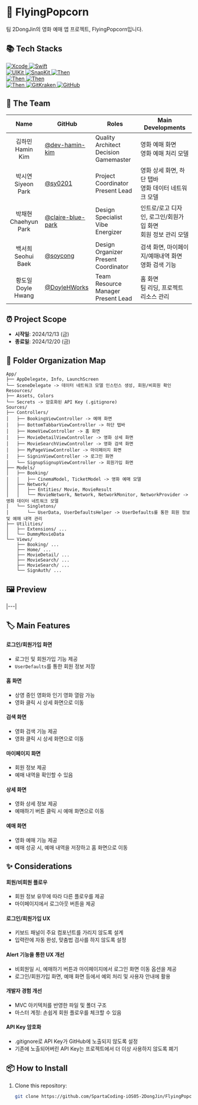 # 🍿 FlyingPopcorn
팀 2DongJin의 영화 예매 앱 프로젝트, FlyingPopcorn입니다.

## 📚 Tech Stacks
<div>
  <a href="https://developer.apple.com/xcode/" target="_blank">
    <img src="https://img.shields.io/badge/Xcode_16.1-147EFB?style=for-the-badge&logo=xcode&logoColor=white" alt="Xcode">
  </a>
  <a href="https://swift.org/" target="_blank">
    <img src="https://img.shields.io/badge/Swift_5-F05138?style=for-the-badge&logo=swift&logoColor=white" alt="Swift">
  </a>
  <br>
  <a href="https://developer.apple.com/documentation/uikit" target="_blank">
    <img src="https://img.shields.io/badge/UIKit-2396F3?style=for-the-badge&logo=uikit&logoColor=white" alt="UIKit">
  </a>
  <a href="https://github.com/SnapKit/SnapKit" target="_blank">
    <img src="https://img.shields.io/badge/SnapKit-00aeb9?style=for-the-badge&logoColor=white" alt="SnapKit">
  </a>
  <a href="https://github.com/devxoul/Then" target="_blank">
    <img src="https://img.shields.io/badge/Then-00aeb9?style=for-the-badge&logoColor=white" alt="Then">
  </a>
  <br>
  <a href="https://github.com/onevcat/Kingfisher" target="_blank">
    <img src="https://img.shields.io/badge/Kingfisher-1c8dfc?style=for-the-badge&logoColor=white" alt="Then">
  </a>
  <a href="https://github.com/Alamofire/Alamofire" target="_blank">
    <img src="https://img.shields.io/badge/AlamoFire-d6401b?style=for-the-badge&logoColor=white" alt="Then">
  </a>
  <br>
  <a href="https://git-fork.com/" target="_blank">
    <img src="https://img.shields.io/badge/fork-1c8dfc?style=for-the-badge&logoColor=white" alt="Then">
  </a>
  <a href="https://www.gitkraken.com/" target="_blank">
    <img src="https://img.shields.io/badge/gitkraken-179287?style=for-the-badge&logo=gitkraken&logoColor=white" alt="GitKraken">
  </a>
  <a href="https://github.com/" target="_blank">
    <img src="https://img.shields.io/badge/github-181717?style=for-the-badge&logo=github&logoColor=white" alt="GitHub">
  </a>
  <br>
</div>

## 👥 The Team
| Name     | GitHub   | Roles    | Main Developments |
|:--------:| -------- | -------- | ----------------- |
| 김하민 <br> Hamin Kim | [@dev-hamin-kim](https://github.com/dev-hamin-kim) | Quality Architect <br> Decision Gamemaster | 영화 예매 화면 <br> 영화 예매 처리 모델 |
| 박시연 <br> Siyeon Park | [@sy0201](https://github.com/sy0201) | Project Coordinator <br> Present Lead | 영화 상세 화면, 하단 탭바 <br> 영화 데이터 네트워크 모델 |
| 박채현 <br> Chaehyun Park | [@claire-blue-park](https://github.com/claire-blue-park) | Design Specialist <br> Vibe Energizer | 인트로/로고 디자인, 로그인/회원가입 화면 <br> 회원 정보 관리 모델 |
| 백서희 <br> Seohui Baek | [@soycong](https://github.com/soycong) | Design Organizer <br> Present Coordinator | 검색 화면, 마이페이지/예매내역 화면 <br> 영화 검색 기능 |
| 황도일 <br> Doyle Hwang | [@DoyleHWorks](https://github.com/DoyleHWorks) | Team Resource Manager <br> Present Lead | 홈 화면 <br> 팀 리딩, 프로젝트 리소스 관리 |

## ⏰ Project Scope
- **시작일**: 2024/12/13 (금)
- **종료일**: 2024/12/20 (금)

## 📂 Folder Organization Map
```
App/
├── AppDelegate, Info, LaunchScreen
└── SceneDelegate -> 데이터 네트워크 모델 인스턴스 생성, 회원/비회원 확인
Resources/
├── Assets, Colors
└── Secrets -> 암호화된 API Key (.gitignore)
Sources/
├── Controllers/
│   ├── BookingViewController -> 예매 화면
│   ├── BottomTabbarViewController -> 하단 탭바
│   ├── HomeViewController -> 홈 화면
│   ├── MovieDetailViewController -> 영화 상세 화면
│   ├── MovieSearchViewController -> 영화 검색 화면
│   ├── MyPageViewController -> 마이페이지 화면
│   ├── SigninViewController -> 로그인 화면
│   └── SignupSignupViewController -> 회원가입 화면
├── Models/
│   ├── Booking/ 
│   │   ├── CinemaModel, TicketModel -> 영화 예매 모델
│   ├── Network/ 
│   │   ├── Entities/ Movie, MovieResult
│   │   └── MovieNetwork, Network, NetworkMonitor, NetworkProvider -> 영화 데이터 네트워크 모델
│   └── Singletons/ 
│       └── UserData, UserDefaultsHelper -> UserDefaults를 통한 회원 정보 및 예매 내역 관리
├── Utilities/
│   ├── Extensions/ ...
│   └── DummyMovieData
└── Views/
    ├── Booking/ ...
    ├── Home/ ...
    ├── MovieDetail/ ...
    ├── MovieSearch/ ...
    ├── MovieSearch/ ...
    └── SignAuth/ ...
```

## 🖼️ Preview

|---|

## 🏷 Main Features
#### 로그인/회원가입 화면
- 로그인 및 회원가입 기능 제공
- `UserDefaults`를 통한 회원 정보 저장
  
#### 홈 화면
- 상영 중인 영화와 인기 영화 열람 가능
- 영화 클릭 시 상세 화면으로 이동

#### 검색 화면
- 영화 검색 기능 제공
- 영화 클릭 시 상세 화면으로 이동

#### 마이페이지 화면
- 회원 정보 제공
- 예매 내역을 확인할 수 있음
  
#### 상세 화면
- 영화 상세 정보 제공
- 예매하기 버튼 클릭 시 예매 화면으로 이동
  
#### 예매 화면
- 영화 예매 기능 제공
- 예매 성공 시, 예매 내역을 저장하고 홈 화면으로 이동

## ✨ Considerations
#### 회원/비회원 플로우
- 회원 정보 유무에 따라 다른 플로우를 제공
- 마이페이지에서 로그아웃 버튼을 제공

#### 로그인/회원가입 UX
- 키보드 패널이 주요 컴포넌트를 가리지 않도록 설계
- 입력란에 자동 완성, 맞춤법 검사를 하지 않도록 설정

#### Alert 기능을 통한 UX 개선
- 비회원일 시, 예매하기 버튼과 마이페이지에서 로그인 화면 이동 옵션을 제공
- 로그인/회원가입 화면, 예매 화면 등에서 예외 처리 및 사용자 안내에 활용

#### 개발자 경험 개선
- MVC 아키텍처를 반영한 파일 및 폴더 구조
- 마스터 계정: 손쉽게 회원 플로우를 체크할 수 있음

#### API Key 암호화
- .gitignore로 API Key가 GitHub에 노출되지 않도록 설정
- 기존에 노출되어버린 API Key는 프로젝트에서 더 이상 사용하지 않도록 폐기

## 📦 How to Install  
1. Clone this repository:  
   ```bash  
   git clone https://github.com/SpartaCoding-iOS05-2DongJin/FlyingPopcorn.git  
   ```  
